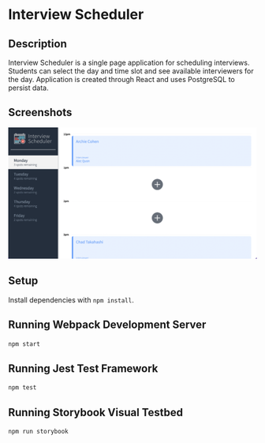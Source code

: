 # Interview Scheduler

## Description

Interview Scheduler is a single page application for scheduling interviews.  Students can select the day and time slot and see available interviewers for the day.  Application is created through React and uses PostgreSQL to persist data.

## Screenshots


!["Main Page](https://github.com/Fwang36/scheduler/blob/master/docs/main.png)

## Setup

Install dependencies with `npm install`.

## Running Webpack Development Server

```sh
npm start
```

## Running Jest Test Framework

```sh
npm test
```

## Running Storybook Visual Testbed

```sh
npm run storybook
```
